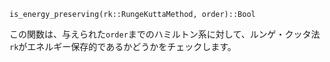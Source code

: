 ```
is_energy_preserving(rk::RungeKuttaMethod, order)::Bool
```

この関数は、与えられた`order`までのハミルトン系に対して、ルンゲ・クッタ法`rk`がエネルギー保存的であるかどうかをチェックします。

